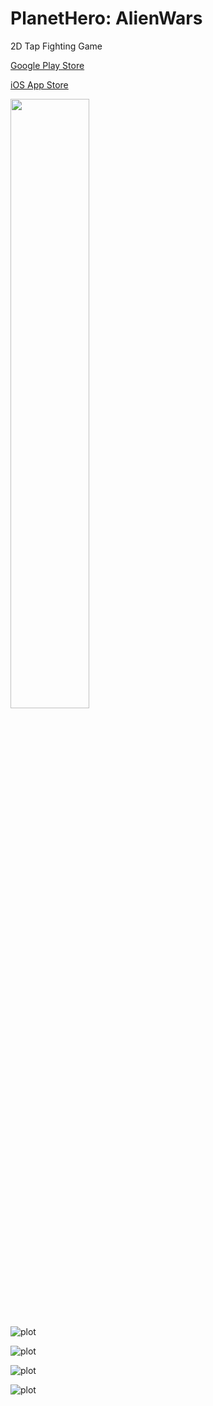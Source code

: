 # PlanetHero: AlienWars
2D Tap Fighting Game


[Google Play Store](https://play.google.com/store/apps/details?id=com.klausology.planetheroAlienwars)

[iOS App Store](https://apps.apple.com/us/app/planet-hero-alien-wars/id1494273692)



<img src="Screenshots/1242x2688bb-1.png" width=50% height=50%>

![plot](./Screenshots/1242x2688bb-1.png) 

![plot](./Screenshots/1242x2688bb-2.png)

![plot](./Screenshots/1242x2688bb-3.png)

![plot](./Screenshots/1242x2688bb.png)
